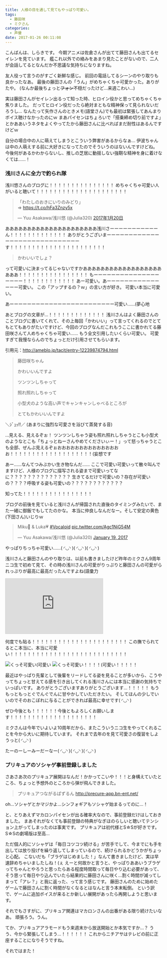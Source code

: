 ```yaml
---
title: 人様の目を通して見てもやっぱり可愛い。
tags:
  - 藤田咲
  - ミクさん
categories:
  - 声優
date: 2017-01-26 00:11:08
---
```


こんばんは、しらきです。
今期アニメは佐倉さんが出てて藤田さんも出てるセイレンを見ています。
艦これ以外での絡みをあまり見たことがないので、二人が会話してるとなんだか不思議な気持ちになりますね。
<!-- more -->
友人役って言うのがすごく新鮮な感じ。
前回の電話してるシーンのやり取りも良かったなあ。
最後の藤田さんの「うん」がめちゃくちゃ可愛かった。ありがたや。
(なんか最後ちょっと~~フォン~~不穏だったけど…来週こわい…)

実は藤田さんがセイレン出るって知った時、ヒロイン役かと思ってめちゃくちゃ焦りました。
だってヒロイン役だったら絶対まともな精神保って見られないだろうし…
なんたって矢作さんのときメモ(語堂さん)でも最初は緊張してあんまりボイス聴けなかったのにｗ
まあパイセンはちょろいで「搭乗締め切り前ですよ」とかああいうネタをよくやってたから藤田さんに比べればまだ耐性はあるんですけどｗ

自分の場合中の人に萌えてしまうとこういう弊害があるからなぁ…
伊波ちゃんは中の人萌えする前に大好きになってたのでそういうのはないんですけどね。
今後何があるかわからないし、推しの芝居に動揺しない強靭な精神を身に着けなくては……！

### 浅川さんに全力で釣られ隊

浅川悠さんのブログに！！！！！！！！！！！！！！！
めちゃくちゃ可愛い人がいると聴いて！！！！！！！！！！！！！！！！！！！！！

<blockquote class="twitter-tweet" data-lang="ja"><p lang="ja" dir="ltr">「わたしのおきにいりのみどり」<br> ⇒ <a href="https://t.co/hFa3Znzy5x">https://t.co/hFa3Znzy5x</a></p>&mdash; Yuu Asakawa/浅川悠 (@Julia320) <a href="https://twitter.com/Julia320/status/822331294180749312">2017年1月20日</a></blockquote>
<script async src="//platform.twitter.com/widgets.js" charset="utf-8"></script>

あああああああああああああああああああああ浅川さーーーーーーーーーーーん！！！！！！！！！！！！！
ありがとうございまーーーーーーーーーーーーーーーーーーーーーーーーーーーーーす！！！！！！！！！！！！！！！！！！！！！！

> かわいいでしょ？

って可愛いに決まってるじゃないですかあああああああああああああああああああああ！！！！！！！！！！！！！！！！
もーーーーーーーーーーーーーーーーーーー！！！！！！！！！！！！
あー可愛い。あーーーーーーーーーーーーーーー可愛い。
この「アップするの？ｗ」の言い方が好き。
可愛い本当に可愛い。

あーーーーーーーーーーーーーーーーーーーーーーーー可愛い……(夢心地

あとブログの文章が…！！！！！！！！！！！！！
浅川さんはよく藤田さんのことブログに書いてくれて、その上毎回「かわいい」って言ってくれるのでとてもとてもありがたいですけど、今回のブログなんだこれもうここに書かれてる藤田咲さんて人めちゃくちゃ可愛い……
もう全文引用したいくらい可愛い。
可愛すぎて我慢ならんのでちょっとだけ引用させてもらいます。

引用元：http://ameblo.jp/tacit/entry-12239874794.html

> 藤田咲ちゃん
>
> かわいいんですよ
>
> ツンツンしちゃって
>
> 照れ照れしちゃって
>
> 小型犬のような高い声でキャンキャンしゃべるところが
>
> とてもかわいいんですよ

＼ｼﾞｭｯ!!／ (あまりに強烈な可愛さを浴びて蒸発する音)

…見える、見えるぞぉ！
ツンツンしちゃう姿も照れ照れしちゃうとこも小型犬のようなとこも「ちょっとねーさんやめてくださいぃー！」って怒っちゃうとこも全部、ぜんぶ見えるぞぉおおおおおおおおおおおおおおお！！！！！！！！！！！！！！！！！！！(妄想です

あー……なんてつみぶかい生き物なんだ……
ここで可愛い可愛いって散々叫んでますけど、人様のブログに描写される姿まで可愛いってなに？？？？？？？？？？？？？？
生きてるだけで可愛いの？存在が可愛いの？？？？呼吸する姿も可愛いの？？？？？？？？？？？？

知ってた！！！！！！！！！！！！！！！！

ブログの前後を見ていると浅川さんが帰国された直後のタイミングみたいで、また一緒に御飯でもしてたのかな。
本当に仲良しなんだなー。そして安定の黄色(下田さん)いじりｗ

<blockquote class="twitter-tweet" data-partner="tweetdeck"><p lang="et" dir="ltr">Miku💚 &amp; Luka💗 <a href="https://twitter.com/hashtag/Vocaloid?src=hash">#Vocaloid</a> <a href="https://t.co/Agc1NjG54M">pic.twitter.com/Agc1NjG54M</a></p>&mdash; Yuu Asakawa/浅川悠 (@Julia320) <a href="https://twitter.com/Julia320/status/822039308403998723">January 19, 2017</a></blockquote>
<script async src="//platform.twitter.com/widgets.js" charset="utf-8"></script>

やっぱりちっちゃ可愛い……( ◜◡◝ )( ◜◡◝ )( ◜◡◝ )

浅川さんと藤田さんのやり取りは、以前も書きましたけど昨年のミクさん9周年ニコ生で初めて見て、その時の浅川さんの可愛がりっぷりと藤田さんの可愛がられっぷりが最高に最高だったんですよね(語彙力

<iframe width="312" height="176" src="http://live.nicovideo.jp/embed/lv273760071" scrolling="no" style="border:solid 1px #d0d0d0; background-color: #f6f6f6;" frameborder="0"><a href="http://live.nicovideo.jp/watch/lv273760071">初音ミク 9周年おめでとうニコ生</a></iframe>

何度でも貼る！！！！！！！！！！！！！！！！！！！！！！
この撫でられてるとこ本当に、本当に可愛い！！！！！！！！！！！！！！！！！！！！！！！！！！！

![くっそ可愛い(可愛い](/sblog/img/20160831_39_01.jpg)
![くっそ可愛い！！！！(可愛い！！！！！](/sblog/img/20160831_39_02.jpg)

最近はやっぱり先輩として後輩をリードしてる姿を見ることが多いから、こうやってちょっと甘えてる感を引き出してくれる浅川さんには本当に感謝の気持ちでいっぱいです。
ありがとうございますありがとうございます…！！！！！
もうもっともっとぐでんぐでんに甘やかしていただきたい。
そしてほんの少しでいいのでそのおこぼれに与ることができれば最高に幸せです( ◜◡◝ )

ぜひ今後とも！！！！！！今後ともよろしくお願いします！！！！！！！！！！！！！！！！！！！！

ミクさんは今年でいよいよ10周年だから、またこういうニコ生をやってくれることを今から大いに期待しています。
それまで去年のを見て可愛さの復習をしようっと( ◜◡◝ )

たーのーしーみーだーなー( ◜◡◝ )( ◜◡◝ )( ◜◡◝ )

### プリキュアのソシャゲ事前登録しました

さあさあ次のプリキュア展開はなんだ！かかってこいや！！！と身構えていたところ、ちょっと予想外のところから弾が飛んできました。

> プリキュアつながるぱずるん
> http://precure-app.bn-ent.net/

oh…ソシャゲとかマジかよ…シンフォギアもソシャゲ始まるってのに…！

と、とりあえずマカロンパイセンが出る確率大なので、事前登録だけはしておきました。
まあそれがなくても事前登録の特典がなぎほのらしいと聴いてテンション上がってしまったのは事実です。
プリキュアは初代様とS☆Sが好きです。S☆Sの劇場版は至高…

ただ個人的にソシャゲは「毎日コツコツ続ける」が苦手でして、今までにも手を出しては放り投げを繰り返してしまっているので、続けられるかどうかがちょっと心配。
こないだも「ブラゲはじめました！」なんて書きましたけど、実は早速辞めちゃいましたしね！(ぇ
えーと何故かと言うと、やっぱりああいうブラゲってちゃんとやろうと思ったらある程度時間取って毎日やり込む必要があって、そう思って毎日やり込んでいたら結果的に藤田さんに咲く…割く時間が減ってしまって「アレ？」と我に返った、って言う感じです。
藤田さんのために始めたゲームで藤田さんに割く時間がなくなるとはなんと言う本末転倒。
という訳で、ゲームに追加ボイスが来るとか新しい展開があったら再開しようと思います。

それでもさすがに、プリキュア関連はマカロンさんの出番がある限り続けたいなあ。
頑張ろう。うん。

てか、プリキュアアラモードもう来週末から放送開始とか本気ですか…？
うう、今から緊張してしまう…！！！！！！
これからニチアサはテレビの前に正座することになりそうですね。

それではまた！
